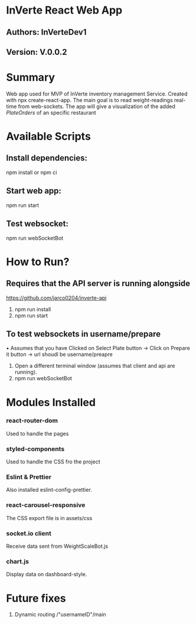 # InVerte React Web App 

## Authors: InVerteDev1

## Version: V.0.0.2

# Summary
Web app used for MVP of InVerte inventory management Service. Created with npx create-react-app.
The main goal is to read weight-readings real-time from web-sockets.
The app will give a visualization of the added *PlateOrders* of an specific restaurant

# Available Scripts

## Install dependencies: 
npm install or npm ci

## Start web app:
 npm run start

## Test websocket:
 npm run webSocketBot

# How to Run?

## Requires that the API server is running alongside
https://github.com/jarco0204/inverte-api

1. npm run install
2. npm run start

## To test websockets in username/prepare
• Assumes that you have Clicked on Select Plate button -> Click on Prepare it button -> url shoudl be username/preapre
1. Open a different terminal window (assumes that client and api are running).
2. npm run webSocketBot

# Modules Installed

### react-router-dom
Used to handle the pages

### styled-components
Used to handle the CSS fro the project

### Eslint & Prettier
Also installed eslint-config-prettier.

### react-carousel-responsive
The CSS export file is in assets/css

### socket.io client
Receive data sent from WeightScaleBot.js

### chart.js
Display data on dashboard-style.

# Future fixes
1. Dynamic routing /"usernameID"/main


